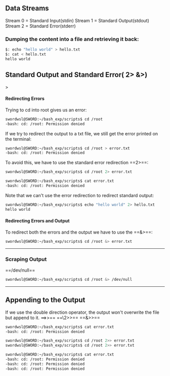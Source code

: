
## Data Streams

Stream 0 = Standard Input(stdin)
Stream 1 = Standard Output(stdout)
Stream 2 = Standard Error(stderr)

### Dumping the content into a file and retrieving it back:
```sh
$: echo "hello world" > hello.txt
$: cat < hello.txt
hello world
```

## Standard Output and Standard Error( 2> &>)
\>

#### Redirecting Errors

Trying to cd into root gives us an error:
```sh
swordwsl@SWORD:~/bash_exp/scripts$ cd /root
-bash: cd: /root: Permission denied
```

If we try to redirect the output to a txt file, we still get the error printed on the terminal:
```sh
swordwsl@SWORD:~/bash_exp/scripts$ cd /root > error.txt
-bash: cd: /root: Permission denied
```

To avoid this, we have to use the standard error redirection ==2>==:
```sh
swordwsl@SWORD:~/bash_exp/scripts$ cd /root 2> error.txt
```

```sh
swordwsl@SWORD:~/bash_exp/scripts$ cat error.txt
-bash: cd: /root: Permission denied
```

Note that we can't use the error redirection to redirect standard output:
```sh
swordwsl@SWORD:~/bash_exp/scripts$ echo "hello world" 2> hello.txt
hello world
```

#### Redirecting Errors and Output

To redirect both the errors and the output we have to use the ==&>==:
```sh
swordwsl@SWORD:~/bash_exp/scripts$ cd /root &> error.txt
```

---

### Scraping Output
==/dev/null==
```sh
swordwsl@SWORD:~/bash_exp/scripts$ cd /root &> /dev/null
```

---

## Appending to the Output
If we use the double direction operator, the output won't overwrite the file but append to it.
==\>>==
==\2>>==
==&>>==
```sh
swordwsl@SWORD:~/bash_exp/scripts$ cat error.txt
-bash: cd: /root: Permission denied

swordwsl@SWORD:~/bash_exp/scripts$ cd /root 2>> error.txt
swordwsl@SWORD:~/bash_exp/scripts$ cd /root 2>> error.txt

swordwsl@SWORD:~/bash_exp/scripts$ cat error.txt
-bash: cd: /root: Permission denied
-bash: cd: /root: Permission denied
-bash: cd: /root: Permission denied
```